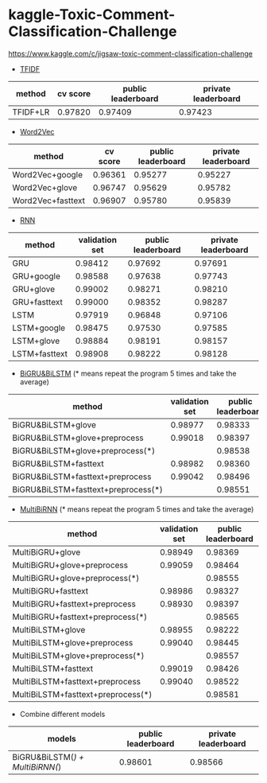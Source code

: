 # kaggle-Toxic-Comment-Classification-Challenge

https://www.kaggle.com/c/jigsaw-toxic-comment-classification-challenge

- [TFIDF](https://nbviewer.jupyter.org/github/qinhanmin2014/kaggle-Toxic-Comment-Classification-Challenge/blob/master/version1_TFIDF.ipynb)

| method | cv score | public leaderboard | private leaderboard |
| ------ | -------- | ------------------ | ------------------- |
| TFIDF+LR | 0.97820 | 0.97409 | 0.97423 |

- [Word2Vec](https://nbviewer.jupyter.org/github/qinhanmin2014/kaggle-Toxic-Comment-Classification-Challenge/blob/master/version2_Word2Vec.ipynb)

| method | cv score | public leaderboard | private leaderboard |
| ------ | -------- | ------------------ | ------------------- |
| Word2Vec+google | 0.96361 | 0.95277 | 0.95227 |
| Word2Vec+glove | 0.96747 | 0.95629 | 0.95782 |
| Word2Vec+fasttext | 0.96907 | 0.95780 | 0.95839 |

- [RNN](https://nbviewer.jupyter.org/github/qinhanmin2014/kaggle-Toxic-Comment-Classification-Challenge/blob/master/version3_RNN.ipynb)

| method | validation set | public leaderboard | private leaderboard |
| ------ | -------------- | ------------------ | ------------------- |
| GRU | 0.98412 | 0.97692 | 0.97691 |
| GRU+google | 0.98588 | 0.97638 | 0.97743 |
| GRU+glove | 0.99002 | 0.98271 | 0.98210 |
| GRU+fasttext | 0.99000 | 0.98352 | 0.98287 |
| LSTM | 0.97919 | 0.96848 | 0.97106 |
| LSTM+google | 0.98475 | 0.97530 | 0.97585 |
| LSTM+glove | 0.98884 | 0.98191 | 0.98157 |
| LSTM+fasttext | 0.98908 | 0.98222 | 0.98128 |

- [BiGRU&BiLSTM](https://nbviewer.jupyter.org/github/qinhanmin2014/kaggle-Toxic-Comment-Classification-Challenge/blob/master/version4_BiGRU%26BiLSTM.ipynb)
(* means repeat the program 5 times and take the average)

| method | validation set | public leaderboard | private leaderboard |
| ------ | -------------- | ------------------ | ------------------- |
| BiGRU&BiLSTM+glove | 0.98977 | 0.98333 | 0.98308 |
| BiGRU&BiLSTM+glove+preprocess | 0.99018 | 0.98397 | 0.98385 |
| BiGRU&BiLSTM+glove+preprocess(*) | | 0.98538 | 0.98497 |
| BiGRU&BiLSTM+fasttext | 0.98982 | 0.98360 | 0.98309 |
| BiGRU&BiLSTM+fasttext+preprocess | 0.99042 | 0.98496 | 0.98468 |
| BiGRU&BiLSTM+fasttext+preprocess(*) | | 0.98551 | 0.98522 |


- [MultiBiRNN](https://nbviewer.jupyter.org/github/qinhanmin2014/kaggle-Toxic-Comment-Classification-Challenge/blob/master/version5_MultiBiRNN.ipynb)
(* means repeat the program 5 times and take the average)

| method | validation set | public leaderboard | private leaderboard |
| ------ | -------------- | ------------------ | ------------------- |
| MultiBiGRU+glove | 0.98949 | 0.98369 | 0.98280 |
| MultiBiGRU+glove+preprocess | 0.99059 | 0.98464 | 0.98388 |
| MultiBiGRU+glove+preprocess(*) | | 0.98555 | 0.98498 |
| MultiBiGRU+fasttext | 0.98986 | 0.98327 | 0.98301 |
| MultiBiGRU+fasttext+preprocess | 0.98930 | 0.98397 | 0.98362 |
| MultiBiGRU+fasttext+preprocess(*) | | 0.98565 | 0.98528 |
| MultiBiLSTM+glove | 0.98955 | 0.98222 | 0.98246 |
| MultiBiLSTM+glove+preprocess | 0.99040 | 0.98445 | 0.98356 |
| MultiBiLSTM+glove+preprocess(*) | | 0.98557 | 0.98507 |
| MultiBiLSTM+fasttext | 0.99019 | 0.98426 | 0.98326 |
| MultiBiLSTM+fasttext+preprocess | 0.99040 | 0.98522 | 0.98493 |
| MultiBiLSTM+fasttext+preprocess(*) | | 0.98581 | 0.98539 |


- Combine different models

| models | public leaderboard | private leaderboard |
| ------ | ------------------ | ------------------- |
| BiGRU&BiLSTM(*) + MultiBiRNN(*) | 0.98601 | 0.98566 |
